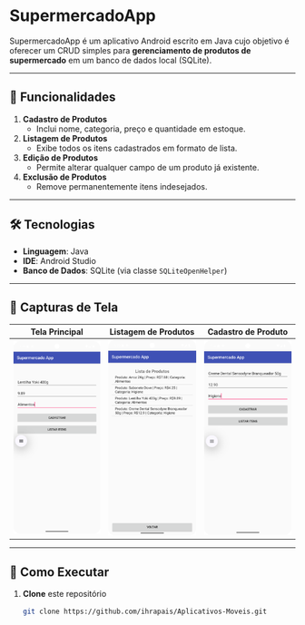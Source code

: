 # SupermercadoApp

SupermercadoApp é um aplicativo Android escrito em Java cujo objetivo é oferecer um CRUD simples para **gerenciamento de produtos de supermercado** em um banco de dados local (SQLite).

---

## 🚀 Funcionalidades

1. **Cadastro de Produtos**  
   - Inclui nome, categoria, preço e quantidade em estoque.  
2. **Listagem de Produtos**  
   - Exibe todos os itens cadastrados em formato de lista.  
3. **Edição de Produtos**  
   - Permite alterar qualquer campo de um produto já existente.  
4. **Exclusão de Produtos**  
   - Remove permanentemente itens indesejados.

---

## 🛠 Tecnologias

- **Linguagem**: Java  
- **IDE**: Android Studio  
- **Banco de Dados**: SQLite (via classe `SQLiteOpenHelper`)

---

## 📸 Capturas de Tela

| Tela Principal               | Listagem de Produtos          | Cadastro de Produto                  |
|:----------------------------:|:-----------------------------:|:-------------------------------------:|
| ![Main](Aula%2010%20-SupermercadoApp/Screenshot_Main.png) | ![Listar](Aula%2010%20-SupermercadoApp/Print_Listar_Produtos.png) | ![Cadastro](Aula%2010%20-SupermercadoApp/Print_Cadastro_Creme_Dental.png) |

---

## 🚀 Como Executar

1. **Clone** este repositório  
   ```bash
   git clone https://github.com/ihrapais/Aplicativos-Moveis.git
